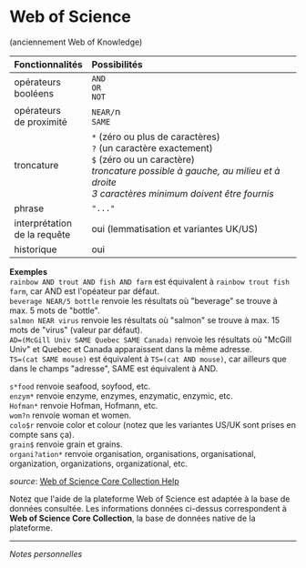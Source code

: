 # Web of Science
(anciennement Web of Knowledge)

| Fonctionnalités | Possibilités |
| :-------- | :---- |
| opérateurs<br/>booléens | `AND`<br/>`OR`<br/>`NOT` |
| opérateurs<br/>de proximité | `NEAR/`n<br/>`SAME` |
| troncature | `*` (zéro ou plus de caractères)<br/>`?` (un caractère exactement)<br/>`$` (zéro ou un caractère) <br/>*troncature possible à gauche, au milieu et à droite* <br/>*3 caractères minimum doivent être fournis* |
| phrase | `"..."` |
| interprétation<br/>de la requête | oui (lemmatisation et variantes UK/US) |
| historique | oui |

**Exemples**   
`rainbow AND trout AND fish AND farm` est équivalent à `rainbow trout fish farm`, car AND est l'opéateur par défaut.   
`beverage NEAR/5 bottle` renvoie les résultats où "beverage" se trouve à max. 5 mots de "bottle".   
`salmon NEAR virus` renvoie les résultats où "salmon" se trouve à max. 15 mots de "virus" (valeur par défaut).   
`AD=(McGill Univ SAME Quebec SAME Canada)` renvoie les résultats où "McGill Univ" et Quebec et Canada apparaissent dans la même adresse.   
`TS=(cat SAME mouse)` est équivalent à `TS=(cat AND mouse)`, car ailleurs que dans le champs "adresse", SAME est équivalent à AND.   

`s*food` renvoie seafood, soyfood, etc.   
`enzym*` renvoie enzyme, enzymes, enzymatic, enzymic, etc.   
`Hofman*` renvoie Hofman, Hofmann, etc.   
`wom?n` renvoie woman et women.   
`colo$r` renvoie color et colour (notez que les variantes US/UK sont prises en compte sans ça).   
`grain$` renvoie grain et grains.   
`organi?ation*` renvoie organisation, organisations, organisational, organization, organizations, organizational, etc.   

*source*: [Web of Science Core Collection Help](http://images.webofknowledge.com/WOKRS524B8/help/WOS/hp_search.html)

Notez que l'aide de la plateforme Web of Science est adaptée à la base de données consultée. Les informations données ci-dessus correspondent à **Web of Science Core Collection**, la base de données native de la plateforme.

---

*Notes personnelles*
